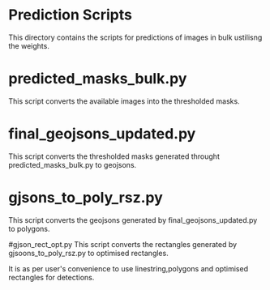 # Prediction Scripts
This directory contains the scripts for predictions of images in bulk ustilisng the weights.


# predicted_masks_bulk.py
This script converts the available images into the thresholded masks.

# final_geojsons_updated.py
This script converts the thresholded masks generated throught predicted_masks_bulk.py to geojsons.


# gjsons_to_poly_rsz.py
This script converts the geojsons generated by final_geojsons_updated.py to polygons.

#gjson_rect_opt.py
This script converts the rectangles generated by gjsoons_to_poly_rsz.py to optimised rectangles.


It is as per user's convenience to use linestring,polygons and optimised rectangles for detections.



